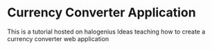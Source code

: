 # Currency Converter Application

This is a tutorial hosted on halogenius Ideas teaching how to create a currency converter web application
